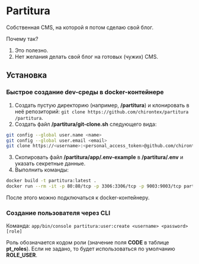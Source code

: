 # Partitura
Собственная CMS, на которой я потом сделаю свой блог.

Почему так?
1. Это полезно.
2. Нет желания делать свой блог на готовых (чужих) CMS.

## Установка

### Быстрое создание dev-среды в docker-контейнере

1. Создать пустую директорию (например, __/partitura__) и клонировать в неё репозиторий: `git clone https://github.com/chirontex/partitura /partitura`.
2. Создать файл __/partitura/git-clone.sh__ следующего вида:
```bash
git config --global user.name <name>
git config --global user.email <email>
git clone https://<username>:<personal_access_token>@github.com/chirontex/partitura /www
```
3. Скопировать файл __/partitura/app/.env-example__ в __/partitura/.env__ и указать секретные данные.
4. Выполнить команды:
```bash
docker build -t partitura:latest .
docker run --rm -it -p 80:80/tcp -p 3306:3306/tcp -p 9003:9003/tcp partitura:latest
```
После этого можно подключаться к docker-контейнеру.

### Создание пользователя через CLI

Команда: `app/bin/console partitura:user:create <username> <password> [role]`

Роль обозначается кодом роли (значение поля __CODE__ в таблице __pt_roles__). Если не задано, то будет использоваться по умолчанию __ROLE_USER__.
